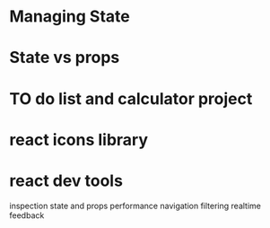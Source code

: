 # Managing State

# State vs props

# TO do list and calculator project

# react icons library

# react dev tools

inspection
state and props
performance
navigation
filtering
realtime feedback
